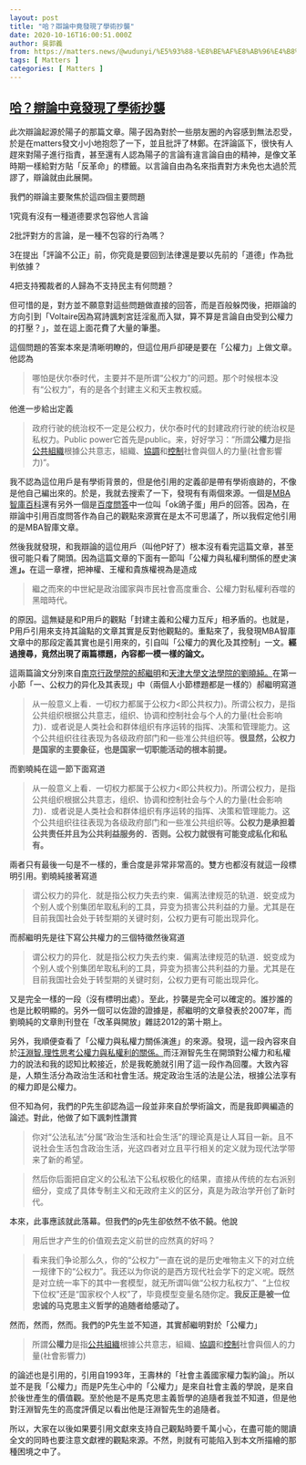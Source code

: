 ```yaml
---
layout: post
title: "哈？辯論中竟發現了學術抄襲"
date: 2020-10-16T16:00:51.000Z
author: 吳郭義
from: https://matters.news/@wudunyi/%E5%93%88-%E8%BE%AF%E8%AB%96%E4%B8%AD%E7%AB%9F%E7%99%BC%E7%8F%BE%E4%BA%86%E5%AD%B8%E8%A1%93%E6%8A%84%E8%A5%B2-bafyreicvkulkapnvosxpkyrixzyp7q6zhvs4bfyicivaoups6mael4auxi
tags: [ Matters ]
categories: [ Matters ]
---
```

<!--1602864051000-->
[哈？辯論中竟發現了學術抄襲](https://matters.news/@wudunyi/%E5%93%88-%E8%BE%AF%E8%AB%96%E4%B8%AD%E7%AB%9F%E7%99%BC%E7%8F%BE%E4%BA%86%E5%AD%B8%E8%A1%93%E6%8A%84%E8%A5%B2-bafyreicvkulkapnvosxpkyrixzyp7q6zhvs4bfyicivaoups6mael4auxi)
------

<div>
<p>此次辯論起源於陽子的那篇文章。陽子因為對於一些朋友圈的內容感到無法忍受，於是在matters發文小小地抱怨了一下，並且批評了林鄭。在評論區下，很快有人趕來對陽子進行指責，甚至還有人認為陽子的言論有違言論自由的精神，是像文革時期一樣給對方貼「反革命」的標籤。以言論自由為名來指責對方未免也太過於荒謬了，辯論就由此展開。</p><p>我們的辯論主要聚焦於這四個主要問題</p><p>1究竟有沒有一種道德要求包容他人言論 </p><p>2批評對方的言論，是一種不包容的行為嗎？</p><p>3在提出「評論不公正」前，你究竟是要回到法律還是要以先前的「道德」作為批判依據？</p><p>4把支持獨裁者的人歸為不支持民主有何問題？</p><p>但可惜的是，對方並不願意對這些問題做直接的回答，而是百般躲閃後，把辯論的方向引到「Voltaire因為寫詩諷刺宮廷淫亂而入獄，算不算是言論自由受到公權力的打壓？」，並在這上面花費了大量的筆墨。</p><p>這個問題的答案本來是清晰明瞭的，但這位用戶卻硬是要在「公權力」上做文章。他認為</p><blockquote>哪怕是伏尔泰时代，主要并不是所谓“公权力”的问题。那个时候根本没有“公权力”，有的是各个封建主义和天主教权威。</blockquote><p>他進一步給出定義</p><blockquote>政府行驶的统治权不一定是公权力，伏尔泰时代的封建政府行驶的统治权是私权力。Public power它首先是public。来，好好学习：”所謂<strong>公權力</strong>是指<a href="https://wiki.mbalib.com/zh-tw/%E5%85%AC%E5%85%B1%E7%BB%84%E7%BB%87" target="_blank">公共組織</a>根據公共意志，組織、<a href="https://wiki.mbalib.com/zh-tw/%E5%8D%8F%E8%B0%83" target="_blank">協調</a>和<a href="https://wiki.mbalib.com/zh-tw/%E6%8E%A7%E5%88%B6" target="_blank">控制</a>社會與個人的力量(社會影響力)“。</blockquote><p>我不認為這位用戶是有學術背景的，但是他引用的定義卻是帶有學術痕跡的，不像是他自己編出來的。於是，我就去搜索了一下，發現有有兩個來源。一個是<a href="https://wiki.mbalib.com/zh-tw/%E5%85%AC%E6%9D%83%E5%8A%9B" target="_blank">MBA智庫百科</a>還有另外一個是<a href="https://zhidao.baidu.com/question/172517073.html" target="_blank">百度問答</a>中一位叫「ok鴿子蛋」用戶的回答。因為，在辯論中引用百度問答作為自己的觀點來源實在是太不可思議了，所以我假定他引用的是MBA智庫文章。</p><p>然後我就發現，和我辯論的這位用戶（叫他P好了）根本沒有看完這篇文章，甚至很可能只看了開頭。因為這篇文章的下面有一節叫「公權力與私權利關係的歷史演進<strong>」。</strong>在這一章裡，把神權、王權和貴族權視為是造成</p><blockquote>繼之而來的中世紀是政治國家與市民社會高度重合、公權力對私權利吞噬的黑暗時代。</blockquote><p>的原因。這無疑是和P用戶的觀點「封建主義和公權力互斥」相矛盾的。也就是，P用戶引用來支持其論點的文章其實是反對他觀點的。重點來了，我發現MBA智庫文章中的那段定義其實也是引用來的，引自叫「公權力的異化及其控制」一文。<strong>經過搜尋，竟然出現了兩篇標題，內容都一模一樣的論文。</strong></p><p>這兩篇論文分別來自<a href="https://www.ixueshu.com/document/28e8e2a5ab5fbaa9.html" target="_blank">南京行政學院的郝繼明</a>和<a href="http://www.koovin.com/?a=downloadpdf&id=1504042&file_name=09598FEF8B0E9CBB5A34D7CF8F944D58&doaction=readding" target="_blank">天津大學文法學院的劉曉純。</a>在第一小節「一、公权力的异化及其表现」中（兩個人小節標題都是一樣的）郝繼明寫道</p><blockquote>从一般意义上看．一切权力都属于公权力<即公共权力)。所谓公权力，是指公共组织根据公共意志，组织、协调和控制社会与个人的力量(杜会影响力)．或者说是人类社会和群体组织有序运转的指挥、决策和管理能力。这个公共组织往往表现为各级政府部门和一些准公共组织等。<strong>很显然，公权力是国家的主要象征，也是国家一切职能活动的根本前提。</strong></blockquote><p>而劉曉純在這一節下面寫道</p><blockquote>从一般意义上看．一切权力都属于公权力<即公共权力)。所谓公权力，是指公共组织根据公共意志，组织、协调和控制社会与个人的力量(杜会影响力)．或者说是人类社会和群体组织有序运转的指挥、决策和管理能力。这个公共组织往往表现为各级政府部门和一些准公共组织等。<strong>公权力是承担着公共责任并且为公共利益服务的．否则。公权力就很有可能变成私化和私有。</strong></blockquote><p>兩者只有最後一句是不一樣的，重合度是非常非常高的。雙方也都沒有就這一段標明引用。劉曉純接著寫道</p><blockquote>谓公权力的异化．就是指公权力失去约柬．偏离法律规范的轨道．蜕变成为个别人或个别集团牟取私利的工具，异变为损害公共利益的力量。尤其是在目前我国社会处于转型期的关键时刻，公权力更有可能出现异化。</blockquote><p>而郝繼明先是往下寫公共權力的三個特徵然後寫道</p><blockquote>谓公权力的异化．就是指公权力失去约柬．偏离法律规范的轨道．蜕变成为个别人或个别集团牟取私利的工具，异变为损害公共利益的力量。尤其是在目前我国社会处于转型期的关键时刻，公权力更有可能出现异化。</blockquote><p>又是完全一樣的一段（沒有標明出處）。至此，抄襲是完全可以確定的。誰抄誰的也是比較明顯的。另外一個可以佐證的證據是，郝繼明的文章發表於2007年，而劉曉純的文章則刊登在「改革與開放」雜誌2012的第十期上。</p><p>另外，我順便查看了「公權力與私權力關係演進」的來源。發現，這一段內容來自於<a href="http://www.cqvip.com/read/read.aspx?id=22280474" target="_blank">汪淵智.理性思考公權力與私權利的關係。</a>而汪淵智先生在開頭對公權力和私權力的說法和我的認知比較接近，於是我乾脆就引用了這一段作為回覆。大致內容是，人類生活分為政治生活和社會生活。規定政治生活的法是公法，根據公法享有的權力即是公權力。</p><p>但不知為何，我們的P先生卻認為這一段並非來自於學術論文，而是我即興編造的論述。對此，他做了如下諷刺性讚賞</p><blockquote>你对“公法私法”分属“政治生活和社会生活”的理论真是让人耳目一新。且不说社会生活包含政治生活，光这四者对立且平行相关的定义就为现代法学带来了新的希望。</blockquote><blockquote>然后你后面把自定义的公私法下公私权极化的结果，直接从传统的左右派别细分，变成了具体专制主义和无政府主义的区分，真是为政治学开创了新时代。</blockquote><p>本來，此事應該就此落幕。但我們的p先生卻依然不依不饒。他說</p><blockquote>用后世才产生的价值观去定义前世的应然真的好吗？</blockquote><blockquote>看来我们争论那么久，你的“公权力”一直在说的是历史唯物主义下的对立统一规律下的“公权力”。我还以为你说的是西方现代社会学下的定义呢。既然是对立统一率下的其中一套模型，就无所谓叫做“公权力私权力”、“上位权下位权”还是“国家权个人权”了，毕竟模型变量名随你定。<strong>我反正是被一位忠诚的马克思主义哲学的追随者给感动了。</strong></blockquote><p>然而，然而，然而。我們的P先生並不知道，其實郝繼明對於「公權力」</p><blockquote>所謂<strong>公權力</strong>是指<a href="https://wiki.mbalib.com/zh-tw/%E5%85%AC%E5%85%B1%E7%BB%84%E7%BB%87" target="_blank">公共組織</a>根據公共意志，組織、<a href="https://wiki.mbalib.com/zh-tw/%E5%8D%8F%E8%B0%83" target="_blank">協調</a>和<a href="https://wiki.mbalib.com/zh-tw/%E6%8E%A7%E5%88%B6" target="_blank">控制</a>社會與個人的力量(社會影響力)</blockquote><p>的論述也是引用的，引用自1993年，王壽林的「社會主義國家權力製約論」。所以並不是我「公權力」而是P先生心中的「公權力」是來自社會主義的學說，是來自於後世產生的價值觀。至於他是不是馬克思主義哲學的追隨者我並不知道，但是他對汪淵智先生的高度評價足以看出他是汪淵智先生的追隨者。</p><p>所以，大家在以後如果要引用文獻來支持自己觀點時要千萬小心，在盡可能的閱讀全文的同時也要注意文獻裡的觀點來源。不然，則就有可能陷入到本文所描繪的那種困境之中了。</p><p><br></p>
</div>
